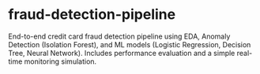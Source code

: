 # fraud-detection-pipeline
End-to-end credit card fraud detection pipeline using EDA, Anomaly Detection (Isolation Forest), and ML models (Logistic Regression, Decision Tree, Neural Network). Includes performance evaluation and a simple real-time monitoring simulation.
